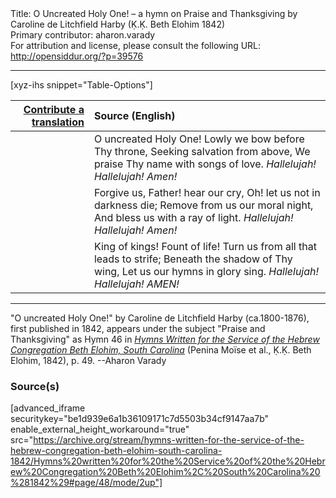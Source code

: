 <html>
<head></head>
<body>
Title: O Uncreated Holy One! – a hymn on Praise and Thanksgiving by Caroline de Litchfield Harby (Ḳ.Ḳ. Beth Elohim 1842)<br />
Primary contributor: aharon.varady<br />
For attribution and license, please consult the following URL: <a href="http://opensiddur.org/?p=39576">http://opensiddur.org/?p=39576</a>
<p />
<hr />

[xyz-ihs snippet="Table-Options"]<table style="margin-left: auto; margin-right: auto;" class="draggable">
<thead><tr><th id="x" style="text-align: right;"><a href="/translate/" target="_blank" rel="noopener">Contribute a translation</a></th><th style="text-align: left;">Source (English)</th></tr></thead>
<tbody>
<tr><td style="vertical-align:top;">
<div class="liturgy" lang="he" style="text-align: right;">

</div></td>

<td style="vertical-align:top;">
<div class="english" lang="en" style="text-align: left;">
O uncreated Holy One!
Lowly we bow before Thy throne, 
Seeking salvation from above, 
We praise Thy name with songs of love. 
<em>Hallelujah! Hallelujah! Amen!</em>
</div></td></tr>


<tr><td style="vertical-align:top;">
<div class="liturgy" lang="he" style="text-align: right;">

</div></td>

<td style="vertical-align:top;">
<div class="english" lang="en" style="text-align: left;">
Forgive us, Father! hear our cry, 
Oh! let us not in darkness die; 
Remove from us our moral night, 
And bless us with a ray of light. 
<em>Hallelujah! Hallelujah! Amen!</em> 
</div></td></tr>


<tr><td style="vertical-align:top;">
<div class="liturgy" lang="he" style="text-align: right;">

</div></td>

<td style="vertical-align:top;">
<div class="english" lang="en" style="text-align: left;">
King of kings! Fount of life! 
Turn us from all that leads to strife; 
Beneath the shadow of Thy wing, 
Let us our hymns in glory sing. 
<em>Hallelujah! Hallelujah! AMEN!</em> 
</div></td></tr>
</tbody></table>

<hr />

"O uncreated Holy One!" by Caroline de Litchfield Harby (ca.1800-1876), first published in 1842, appears under the subject "Praise and Thanksgiving" as Hymn 46 in <em><a href="/?p=39305">Hymns Written for the Service of the Hebrew Congregation Beth Elohim, South Carolina</a></em> (Penina Moïse et al., Ḳ.Ḳ. Beth Elohim, 1842), p. 49. --Aharon Varady

<h3>Source(s)</h3>

[advanced_iframe securitykey="be1d939e6a1b36109171c7d5503b34cf9147aa7b" enable_external_height_workaround="true" src="https://archive.org/stream/hymns-written-for-the-service-of-the-hebrew-congregation-beth-elohim-south-carolina-1842/Hymns%20written%20for%20the%20Service%20of%20the%20Hebrew%20Congregation%20Beth%20Elohim%2C%20South%20Carolina%20%281842%29#page/48/mode/2up"]

&nbsp;
</body>
</html>